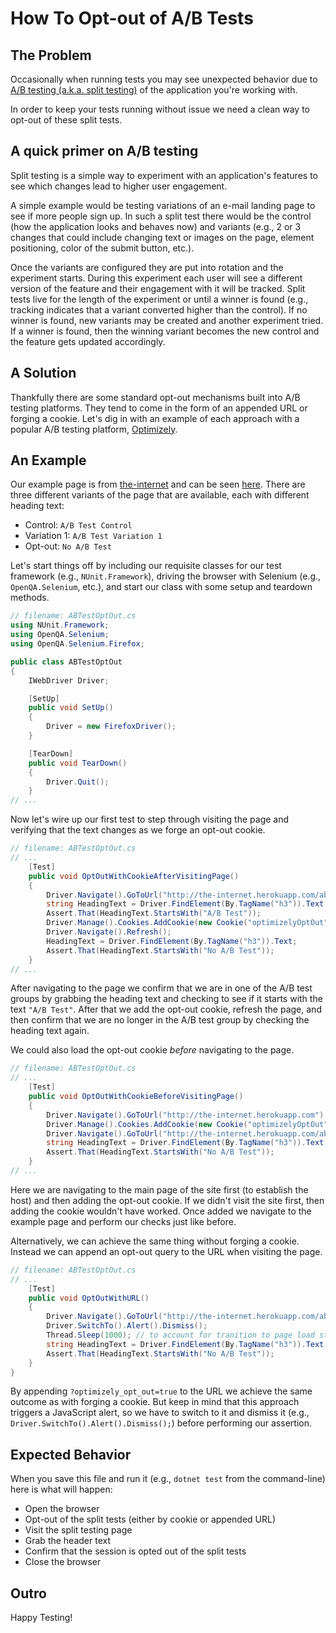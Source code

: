 # How To Opt-out of A/B Tests

## The Problem

Occasionally when running tests you may see unexpected behavior due to [A/B testing (a.k.a. split testing)](http://en.wikipedia.org/wiki/A/B_testing) of the application you're working with.

In order to keep your tests running without issue we need a clean way to opt-out of these split tests.

## A quick primer on A/B testing

Split testing is a simple way to experiment with an application's features to see which changes lead to higher user engagement.

A simple example would be testing variations of an e-mail landing page to see if more people sign up. In such a split test there would be the control (how the application looks and behaves now) and variants (e.g., 2 or 3 changes that could include changing text or images on the page, element positioning, color of the submit button, etc.).

Once the variants are configured they are put into rotation and the experiment starts. During this experiment each user will see a different version of the feature and their engagement with it will be tracked. Split tests live for the length of the experiment or until a winner is found (e.g., tracking indicates that a variant converted higher than the control). If no winner is found, new variants may be created and another experiment tried. If a winner is found, then the winning variant becomes the new control and the feature gets updated accordingly.

## A Solution

Thankfully there are some standard opt-out mechanisms built into A/B testing platforms. They tend to come in the form of an appended URL or forging a cookie. Let's dig in with an example of each approach with a popular A/B testing platform, [Optimizely](https://www.optimizely.com/).

## An Example

Our example page is from [the-internet](http://github.com/tourdedave/the-internet) and can be seen [here](http://the-internet.herokuapp.com/abtest). There are three different variants of the page that are available, each with different heading text:

+ Control: `A/B Test Control`
+ Variation 1: `A/B Test Variation 1`
+ Opt-out: `No A/B Test`

Let's start things off by including our requisite classes for our test framework (e.g., `NUnit.Framework`), driving the browser with Selenium (e.g., `OpenQA.Selenium`, etc.), and start our class with some setup and teardown methods. 

```csharp
// filename: ABTestOptOut.cs
using NUnit.Framework;
using OpenQA.Selenium;
using OpenQA.Selenium.Firefox;

public class ABTestOptOut
{
    IWebDriver Driver;

    [SetUp]
    public void SetUp()
    {
        Driver = new FirefoxDriver();
    }

    [TearDown]
    public void TearDown()
    {
        Driver.Quit();
    }
// ...
```

Now let's wire up our first test to step through visiting the page and verifying that the text changes as we forge an opt-out cookie.

```csharp
// filename: ABTestOptOut.cs
// ...
    [Test]
    public void OptOutWithCookieAfterVisitingPage()
    {
        Driver.Navigate().GoToUrl("http://the-internet.herokuapp.com/abtest");
        string HeadingText = Driver.FindElement(By.TagName("h3")).Text;
        Assert.That(HeadingText.StartsWith("A/B Test"));
        Driver.Manage().Cookies.AddCookie(new Cookie("optimizelyOptOut", "true"));
        Driver.Navigate().Refresh();
        HeadingText = Driver.FindElement(By.TagName("h3")).Text;
        Assert.That(HeadingText.StartsWith("No A/B Test"));
    }
// ...
```

After navigating to the page we confirm that we are in one of the A/B test groups by grabbing the heading text and checking to see if it starts with the text `"A/B Test"`. After that we add the opt-out cookie, refresh the page, and then confirm that we are no longer in the A/B test group by checking the heading text again.

We could also load the opt-out cookie _before_ navigating to the page.

```csharp
// filename: ABTestOptOut.cs
// ...
    [Test]
    public void OptOutWithCookieBeforeVisitingPage()
    {
        Driver.Navigate().GoToUrl("http://the-internet.herokuapp.com");
        Driver.Manage().Cookies.AddCookie(new Cookie("optimizelyOptOut", "true"));
        Driver.Navigate().GoToUrl("http://the-internet.herokuapp.com/abtest");
        string HeadingText = Driver.FindElement(By.TagName("h3")).Text;
        Assert.That(HeadingText.StartsWith("No A/B Test"));
    }
// ...
```

Here we are navigating to the main page of the site first (to establish the host) and then adding the opt-out cookie. If we didn't visit the site first, then adding the cookie wouldn't have worked. Once added we navigate to the example page and perform our checks just like before.

Alternatively, we can achieve the same thing without forging a cookie. Instead we can append an opt-out query to the URL when visiting the page.

```csharp
// filename: ABTestOptOut.cs
// ...
    [Test]
    public void OptOutWithURL()
    {
        Driver.Navigate().GoToUrl("http://the-internet.herokuapp.com/abtest?optimizely_opt_out=true");
        Driver.SwitchTo().Alert().Dismiss();
        Thread.Sleep(1000); // to account for tranition to page load start
        string HeadingText = Driver.FindElement(By.TagName("h3")).Text;
        Assert.That(HeadingText.StartsWith("No A/B Test"));
    }
}
```

By appending `?optimizely_opt_out=true` to the URL we achieve the same outcome as with forging a cookie. But keep in mind that this approach triggers a JavaScript alert, so we have to switch to it and dismiss it (e.g., `Driver.SwitchTo().Alert().Dismiss();`) before performing our assertion.

## Expected Behavior

When you save this file and run it (e.g., `dotnet test` from the command-line) here is what will happen:

+ Open the browser
+ Opt-out of the split tests (either by cookie or appended URL)
+ Visit the split testing page
+ Grab the header text
+ Confirm that the session is opted out of the split tests
+ Close the browser

## Outro

Happy Testing!


